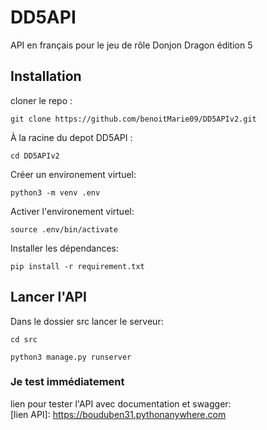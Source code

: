 # DD5API

API en français pour le jeu de rôle Donjon Dragon édition 5

## Installation

cloner le repo :

```console
git clone https://github.com/benoitMarie09/DD5APIv2.git
```

À la racine du depot DD5API :
```console
cd DD5APIv2
```

Créer un environement virtuel:
```console
python3 -m venv .env
```

Activer l'environement virtuel:

```console
source .env/bin/activate
```

Installer les dépendances:

```console
pip install -r requirement.txt
```

## Lancer l'API

Dans le dossier src lancer le serveur:
```console
cd src
```
```console
python3 manage.py runserver
```

### Je test immédiatement

lien pour tester l'API avec documentation et swagger:  
[lien API]: https://bouduben31.pythonanywhere.com